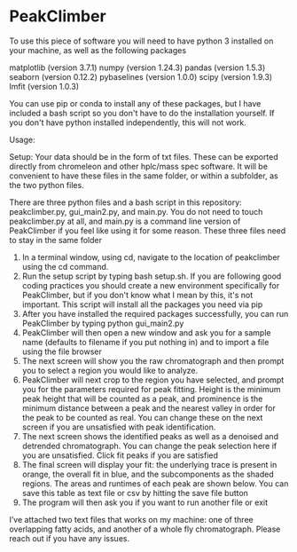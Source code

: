 # PeakClimber
To use this piece of software you will need to have python 3 installed on your machine, as well as the following packages

matplotlib (version 3.7.1)
numpy (version 1.24.3)
pandas (version 1.5.3)
seaborn (version 0.12.2)
pybaselines (version 1.0.0)
scipy (version 1.9.3)
lmfit (version 1.0.3)

You can use pip or conda to install any of these packages, but I have included a bash script so you don't have to do the installation yourself. If you don't have python installed independently, this will not work. 

Usage: 

Setup: Your data should be in the form of txt files. These can be exported directly from chromeleon and other hplc/mass spec software. It will be convenient to have these files in the same folder, or within a subfolder, as the two python files. 

There are three python files and a bash script in this repository: peakclimber.py, gui_main2.py, and main.py. You do not need to touch peakclimber.py at all, and main.py is a command line version of PeakClimber if you feel like using it for some reason. These three files need to stay in the same folder 

1.	In a terminal window, using cd, navigate to the location of peakclimber using the cd command.
2.	Run the setup script by typing bash setup.sh. If you are following good coding practices you should create a new environment specifically for PeakClimber, but if you don't know what I mean by this, it's not important. This script will install all the packages you need via pip 
3.	After you have installed the required packages successfully, you can run PeakClimber by typing python gui_main2.py
4.	PeakClimber will then open a new window and ask you for a sample name (defaults to filename if you put nothing in) and to import a file using the file browser
5.	The next screen will show you the raw chromatograph and then prompt you to select a region you would like to analyze.
6.	PeakClimber will next crop to the region you have selected, and prompt you for the parameters required for peak fitting. Height is the minimum peak height that will be counted as a peak, and prominence is the minimum distance between a peak and the nearest valley in order for the peak to be counted as real. You can change these on the next screen if you are unsatisfied with peak identification.
7.	The next screen shows the identified peaks as well as a denoised and detrended chromatograph. You can change the peak selection here if you are unsatisfied. Click fit peaks if you are satisfied 
8.	The final screen will display your fit: the underlying trace is present in orange, the overall fit in blue, and the subcomponents as the shaded regions. The areas and runtimes of each peak are shown below. You can save this table as text file or csv by hitting the save file button 
9.	The program will then ask you if you want to run another file or exit

I’ve attached two text files that works on my machine: one of three overlapping fatty acids, and another of a whole fly chromatograph. Please reach out if you have any issues. 
